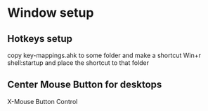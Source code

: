 # Window setup


## Hotkeys setup 
copy key-mappings.ahk to some folder and make a shortcut
Win+r shell:startup
and place the shortcut to that folder

## Center Mouse Button for desktops
X-Mouse Button Control